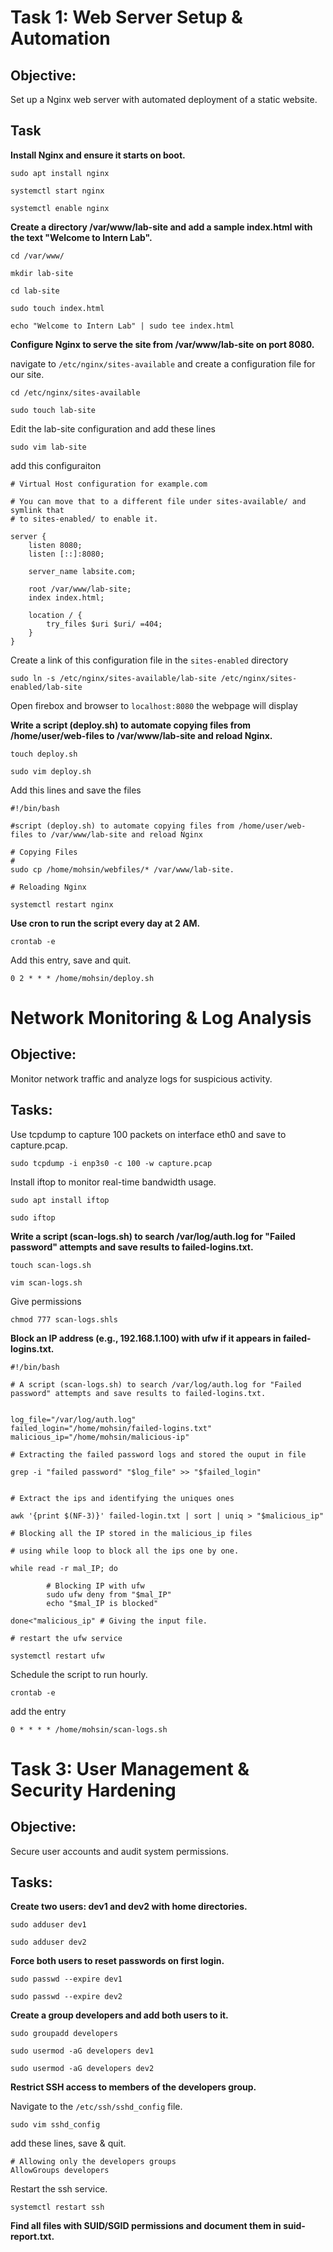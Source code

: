 
# Task 1: Web Server Setup & Automation  

## Objective:

Set up a Nginx web server with automated deployment of a static website.

## Task

**Install Nginx and ensure it starts on boot.**

```
sudo apt install nginx
```

```
systemctl start nginx
```

```
systemctl enable nginx
```

**Create a directory /var/www/lab-site and add a sample index.html with the text "Welcome to Intern Lab".**

```
cd /var/www/
```

```
mkdir lab-site
```

```
cd lab-site
```

```
sudo touch index.html
```

```
echo "Welcome to Intern Lab" | sudo tee index.html
``` 

**Configure Nginx to serve the site from /var/www/lab-site on port 8080.**

navigate to `/etc/nginx/sites-available` and create a configuration file for our site.

```
cd /etc/nginx/sites-available
```

```
sudo touch lab-site
```

Edit the lab-site configuration and add these lines

```
sudo vim lab-site
```

add this configuraiton

```
# Virtual Host configuration for example.com

# You can move that to a different file under sites-available/ and symlink that
# to sites-enabled/ to enable it.

server {
	listen 8080;
	listen [::]:8080;

	server_name labsite.com;

	root /var/www/lab-site;
	index index.html;

	location / {
		try_files $uri $uri/ =404;
	}
}
```

Create a link of this configuration file in the `sites-enabled` directory

```
sudo ln -s /etc/nginx/sites-available/lab-site /etc/nginx/sites-enabled/lab-site
```

Open firebox and browser to `localhost:8080` the webpage will display

**Write a script (deploy.sh) to automate copying files from /home/user/web-files to /var/www/lab-site and reload Nginx.**

```
touch deploy.sh
```

```
sudo vim deploy.sh
```

Add this lines and save the files

```
#!/bin/bash

#script (deploy.sh) to automate copying files from /home/user/web-files to /var/www/lab-site and reload Nginx

# Copying Files
#
sudo cp /home/mohsin/webfiles/* /var/www/lab-site.

# Reloading Nginx

systemctl restart nginx

```

**Use cron to run the script every day at 2 AM.**

```
crontab -e
```

Add this entry, save and quit.

```
0 2 * * * /home/mohsin/deploy.sh
```

# Network Monitoring & Log Analysis 

## Objective: 

Monitor network traffic and analyze logs for suspicious activity.  

## Tasks:

Use tcpdump to capture 100 packets on interface eth0 and save to capture.pcap.

```
sudo tcpdump -i enp3s0 -c 100 -w capture.pcap
```

Install iftop to monitor real-time bandwidth usage.

```
sudo apt install iftop
```

```
sudo iftop
```


**Write a script (scan-logs.sh) to search /var/log/auth.log for "Failed password" attempts and save results to failed-logins.txt.**

```
touch scan-logs.sh
```

```
vim scan-logs.sh
```

Give permissions

```
chmod 777 scan-logs.shls
```

**Block an IP address (e.g., 192.168.1.100) with ufw if it appears in failed-logins.txt.**

```
#!/bin/bash

# A script (scan-logs.sh) to search /var/log/auth.log for "Failed password" attempts and save results to failed-logins.txt.


log_file="/var/log/auth.log"
failed_login="/home/mohsin/failed-logins.txt"
malicious_ip="/home/mohsin/malicious-ip"

# Extracting the failed password logs and stored the ouput in file

grep -i "failed password" "$log_file" >> "$failed_login"


# Extract the ips and identifying the uniques ones

awk '{print $(NF-3)}' failed-login.txt | sort | uniq > "$malicious_ip"

# Blocking all the IP stored in the malicious_ip files

# using while loop to block all the ips one by one.

while read -r mal_IP; do

        # Blocking IP with ufw 
        sudo ufw deny from "$mal_IP"
        echo "$mal_IP is blocked"

done<"malicious_ip" # Giving the input file.

# restart the ufw service

systemctl restart ufw

```

Schedule the script to run hourly.

```
crontab -e
```

add the entry

```
0 * * * * /home/mohsin/scan-logs.sh
```

# Task 3: User Management & Security Hardening 

## Objective:

Secure user accounts and audit system permissions.  

## Tasks: 

**Create two users: dev1 and dev2 with home directories.**

```
sudo adduser dev1
```

```
sudo adduser dev2
```


**Force both users to reset passwords on first login.**

```
sudo passwd --expire dev1
```

```
sudo passwd --expire dev2
```

**Create a group developers and add both users to it.**

```
sudo groupadd developers
```

```
sudo usermod -aG developers dev1
```

```
sudo usermod -aG developers dev2
```

**Restrict SSH access to members of the developers group.**

Navigate to the `/etc/ssh/sshd_config` file.

```
sudo vim sshd_config
```

add these lines, save & quit.

```
# Allowing only the developers groups
AllowGroups developers
```

Restart the ssh service.

```
systemctl restart ssh
```

**Find all files with SUID/SGID permissions and document them in suid-report.txt.**

```

```




